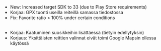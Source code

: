 ##
- New: Increased target SDK to 33 (due to Play Store requirements)
- Korjaa: GPX tuonti useilla reiteillä samassa tiedostossa
- Fix: Favorite ratio > 100% under certain conditions

##
- Korjaa: Kaatuminen suosikkeihin lisättäessä (tietyin edellytyksin)
- Korjaus: Yksittäisten reittien valinnat eivät toimi Google Mapsin ollessa käytössä
